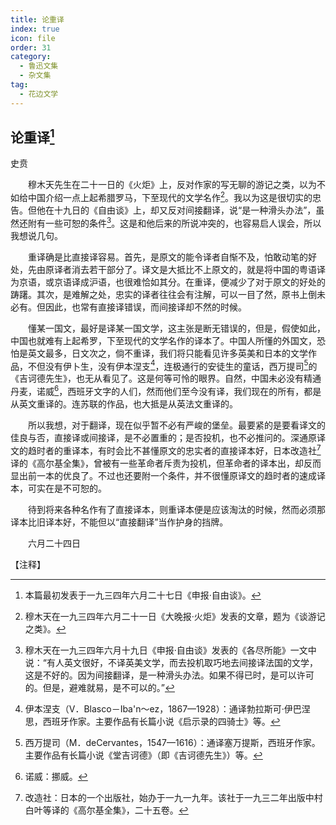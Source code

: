 ```yaml
---
title: 论重译
index: true
icon: file
order: 31
category:
  - 鲁迅文集
  - 杂文集
tag:  
  - 花边文学
---
```


## 论重译[^①]

史贲

　　穆木天先生在二十一日的《火炬》上，反对作家的写无聊的游记之类，以为不如给中国介绍一点上起希腊罗马，下至现代的文学名作[^②]。我以为这是很切实的忠告。但他在十九日的《自由谈》上，却又反对间接翻译，说“是一种滑头办法”，虽然还附有一些可恕的条件[^③]。这是和他后来的所说冲突的，也容易启人误会，所以我想说几句。

　　重译确是比直接译容易。首先，是原文的能令译者自惭不及，怕敢动笔的好处，先由原译者消去若干部分了。译文是大抵比不上原文的，就是将中国的粤语译为京语，或京语译成沪语，也很难恰如其分。在重译，便减少了对于原文的好处的踌躇。其次，是难解之处，忠实的译者往往会有注解，可以一目了然，原书上倒未必有。但因此，也常有直接译错误，而间接译却不然的时候。

　　懂某一国文，最好是译某一国文学，这主张是断无错误的，但是，假使如此，中国也就难有上起希罗，下至现代的文学名作的译本了。中国人所懂的外国文，恐怕是英文最多，日文次之，倘不重译，我们将只能看见许多英美和日本的文学作品，不但没有伊卜生，没有伊本涅支[^④]，连极通行的安徒生的童话，西万提司[^⑤]的《吉诃德先生》，也无从看见了。这是何等可怜的眼界。自然，中国未必没有精通丹麦，诺威[^⑥]，西班牙文字的人们，然而他们至今没有译，我们现在的所有，都是从英文重译的。连苏联的作品，也大抵是从英法文重译的。

　　所以我想，对于翻译，现在似乎暂不必有严峻的堡垒。最要紧的是要看译文的佳良与否，直接译或间接译，是不必置重的；是否投机，也不必推问的。深通原译文的趋时者的重译本，有时会比不甚懂原文的忠实者的直接译本好，日本改造社[^⑦]译的《高尔基全集》，曾被有一些革命者斥责为投机，但革命者的译本出，却反而显出前一本的优良了。不过也还要附一个条件，并不很懂原译文的趋时者的速成译本，可实在是不可恕的。

　　待到将来各种名作有了直接译本，则重译本便是应该淘汰的时候，然而必须那译本比旧译本好，不能但以“直接翻译”当作护身的挡牌。

　　六月二十四日

【注释】

[^①]:本篇最初发表于一九三四年六月二十七日《申报·自由谈》。

[^②]:穆木天在一九三四年六月二十一日《大晚报·火炬》发表的文章，题为《谈游记之类》。

[^③]:穆木天在一九三四年六月十九日《申报·自由谈》发表的《各尽所能》一文中说：“有人英文很好，不译英美文学，而去投机取巧地去间接译法国的文学，这是不好的。因为间接翻译，是一种滑头办法。如果不得已时，是可以许可的。但是，避难就易，是不可以的。”

[^④]:伊本涅支（V．Blasco－Iba'n～ez，1867—1928）：通译勃拉斯可·伊巴涅思，西班牙作家。主要作品有长篇小说《启示录的四骑士》等。

[^⑤]:西万提司（M．deCervantes，1547—1616）：通译塞万提斯，西班牙作家。主要作品有长篇小说《堂吉诃德》（即《吉诃德先生》）等。

[^⑥]:诺威：挪威。

[^⑦]:改造社：日本的一个出版社，始办于一九一九年。该社于一九三二年出版中村白叶等译的《高尔基全集》，二十五卷。
